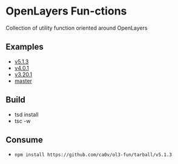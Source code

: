 # OpenLayers Fun-ctions
Collection of utility function oriented around OpenLayers

## Examples

* [v5.1.3](https://rawgit.com/ca0v/ol3-fun/v5.1.3/rawgit.html)
* [v4.0.1](https://rawgit.com/ca0v/ol3-fun/v4.0.1/rawgit.html)
* [v3.20.1](https://rawgit.com/ca0v/ol3-fun/v3.20.1/rawgit.html)
* [master](https://rawgit.com/ca0v/ol3-fun/master/rawgit.html)

## Build

* tsd install
* tsc -w

## Consume

* `npm install https://github.com/ca0v/ol3-fun/tarball/v5.1.3`

